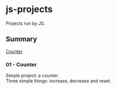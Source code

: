 # js-projects

Projects run by JS.

## Summary 

[Counter](https://github.com/Clemix37/js-projects#01-counter)

### 01 - Counter

Simple project: a counter.  
Three simple things: increase, decrease and reset.  
